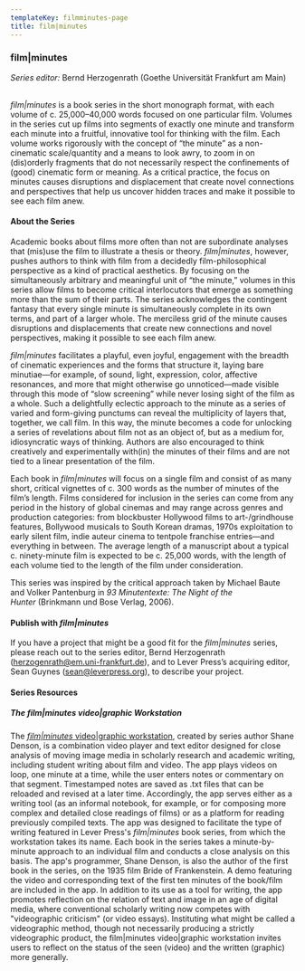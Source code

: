 ```yaml
---
templateKey: filmminutes-page
title: film|minutes
---
```

### film|minutes

*Series editor:* Bernd Herzogenrath (Goethe Universität Frankfurt am Main)

<br>*film|minutes* is a book series in the short monograph format, with each volume of c. 25,000–40,000 words focused on one particular film. Volumes in the series cut up films into segments of exactly one minute and transform each minute into a fruitful, innovative tool for thinking with the film. Each volume works rigorously with the concept of “the minute” as a non-cinematic scale/quantity and a means to look awry, to zoom in on (dis)orderly fragments that do not necessarily respect the confinements of (good) cinematic form or meaning. As a critical practice, the focus on minutes causes disruptions and displacement that create novel connections and perspectives that help us uncover hidden traces and make it possible to see each film anew.

#### **About the Series**

Academic books about films more often than not are subordinate analyses that (mis)use the film to illustrate a thesis or theory. *film|minutes*, however, pushes authors to think with film from a decidedly film-philosophical perspective as a kind of practical aesthetics. By focusing on the simultaneously arbitrary and meaningful unit of “the minute,” volumes in this series allow films to become critical interlocutors that emerge as something more than the sum of their parts. The series acknowledges the contingent fantasy that every single minute is simultaneously complete in its own terms, and part of a larger whole. The merciless grid of the minute causes disruptions and displacements that create new connections and novel perspectives, making it possible to see each film anew.

*film|minutes* facilitates a playful, even joyful, engagement with the breadth of cinematic experiences and the forms that structure it, laying bare minutiae—for example, of sound, light, expression, color, affective resonances, and more that might otherwise go unnoticed—made visible through this mode of “slow screening” while never losing sight of the film as a whole. Such a delightfully eclectic approach to the minute as a series of varied and form-giving punctums can reveal the multiplicity of layers that, together, we call film. In this way, the minute becomes a code for unlocking a series of revelations about film not as an object of, but as a medium for, idiosyncratic ways of thinking. Authors are also encouraged to think creatively and experimentally with(in) the minutes of their films and are not tied to a linear presentation of the film.

Each book in *film|minutes* will focus on a single film and consist of as many short, critical vignettes of c. 300 words as the number of minutes of the film’s length. Films considered for inclusion in the series can come from any period in the history of global cinemas and may range across genres and production categories: from blockbuster Hollywood films to art-/grindhouse features, Bollywood musicals to South Korean dramas, 1970s exploitation to early silent film, indie auteur cinema to tentpole franchise entries—and everything in between. The average length of a manuscript about a typical c. ninety-minute film is expected to be c. 25,000 words, with the length of each volume tied to the length of the film under consideration.

This series was inspired by the critical approach taken by Michael Baute and Volker Pantenburg in *93 Minutentexte: The Night of the Hunter* (Brinkmann und Bose Verlag, 2006).

#### **Publish with *film|minutes***

If you have a project that might be a good fit for the *film|minutes* series, please reach out to the series editor, Bernd Herzogenrath (herzogenrath@em.uni-frankfurt.de), and to Lever Press’s acquiring editor, Sean Guynes (sean@leverpress.org), to describe your project.

#### S﻿eries Resources

##### **The *film|minutes*** video|graphic Workstation

The [*film|minutes* video|graphic workstation](https://doi.org/10.25740/xq320wq3449), created by series author Shane Denson, is a combination video player and text editor designed for close analysis of moving image media in scholarly research and academic writing, including student writing about film and video. The app plays videos on loop, one minute at a time, while the user enters notes or commentary on that segment. Timestamped notes are saved as .txt files that can be reloaded and revised at a later time. Accordingly, the app serves either as a writing tool (as an informal notebook, for example, or for composing more complex and detailed close readings of films) or as a platform for reading previously compiled texts. The app was designed to facilitate the type of writing featured in Lever Press's *film|minutes* book series, from which the workstation takes its name. Each book in the series takes a minute-by-minute approach to an individual film and conducts a close analysis on this basis. The app's programmer, Shane Denson, is also the author of the first book in the series, on the 1935 film Bride of Frankenstein. A demo featuring the video and corresponding text of the first ten minutes of the book/film are included in the app. In addition to its use as a tool for writing, the app promotes reflection on the relation of text and image in an age of digital media, where conventional scholarly writing now competes with "videographic criticism" (or video essays). Instituting what might be called a videographic method, though not necessarily producing a strictly videographic product, the film|minutes video|graphic workstation invites users to reflect on the status of the seen (video) and the written (graphic) more generally.